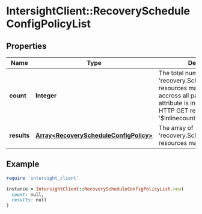 # IntersightClient::RecoveryScheduleConfigPolicyList

## Properties

| Name | Type | Description | Notes |
| ---- | ---- | ----------- | ----- |
| **count** | **Integer** | The total number of &#39;recovery.ScheduleConfigPolicy&#39; resources matching the request, accross all pages. The &#39;Count&#39; attribute is included when the HTTP GET request includes the &#39;$inlinecount&#39; parameter. | [optional] |
| **results** | [**Array&lt;RecoveryScheduleConfigPolicy&gt;**](RecoveryScheduleConfigPolicy.md) | The array of &#39;recovery.ScheduleConfigPolicy&#39; resources matching the request. | [optional] |

## Example

```ruby
require 'intersight_client'

instance = IntersightClient::RecoveryScheduleConfigPolicyList.new(
  count: null,
  results: null
)
```

